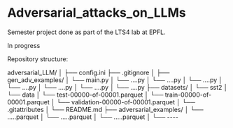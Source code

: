 # Adversarial_attacks_on_LLMs
Semester project done as part of the LTS4 lab at EPFL. 

In progress

Repository structure: 

adversarial_LLM/
│
├── config.ini
├── .gitignore
│
├── gen_adv_examples/
│   └── main.py
│   └── ....py
│   └── ....py
│   └── ....py
│   └── ....py
│   └── ....py
│   └── ....py
│   └── ....py
├── datasets/
│   └── sst2
│       └── data
│            └── test-00000-of-00001.parquet
│            └── train-00000-of-00001.parquet
│            └── validation-00000-of-00001.parquet
│       └── .gitattributes
│       └── README.md
├── adversarial_examples/
│   └── .....parquet
│   └── .....parquet
│   └── .....parquet
│
└── ----
